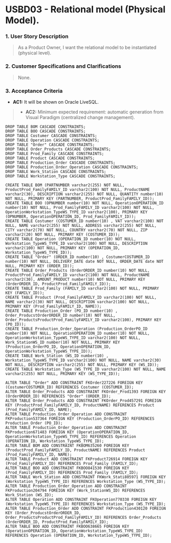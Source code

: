 # USBD03 - Relational model (Physical Model).

### 1. User Story Description

> As a Product Owner, I want the relational model to be instantiated
(physical level).


### 2. Customer Specifications and Clarifications

> None.


### 3. Acceptance Criteria

* **AC1:** It will be shown on Oracle LiveSQL.
>* **AC2:** Minimum expected requirement: automatic generation from Visual Paradigm (centralized change management). 


    DROP TABLE BOM CASCADE CONSTRAINTS;
    DROP TABLE BOO CASCADE CONSTRAINTS;
    DROP TABLE Costumer CASCADE CONSTRAINTS;
    DROP TABLE Operation CASCADE CONSTRAINTS;
    DROP TABLE "Order" CASCADE CONSTRAINTS;
    DROP TABLE Order_Products CASCADE CONSTRAINTS;
    DROP TABLE Prod_Family CASCADE CONSTRAINTS;
    DROP TABLE Product CASCADE CONSTRAINTS;
    DROP TABLE Production_Order CASCADE CONSTRAINTS;
    DROP TABLE Production_Order_Operation CASCADE CONSTRAINTS;
    DROP TABLE Work_Station CASCADE CONSTRAINTS;
    DROP TABLE Workstation_Type CASCADE CONSTRAINTS;
 
    CREATE TABLE BOM (PARTNUMBER varchar2(255) NOT NULL, ProductProd_FamilyFAMILY_ID varchar2(100) NOT NULL, ProductNAME varchar2(30), DESCRIPTION varchar2(255) NOT NULL, QUANTITY number(10) NOT NULL, PRIMARY KEY (PARTNUMBER, ProductProd_FamilyFAMILY_ID));
    CREATE TABLE BOO (OPNUMBER number(10) NOT NULL, OperationOPERATION_ID number(10) NOT NULL, Prod_FamilyFAMILY_ID varchar2(100) NOT NULL, OperationWorkstation_TypeWS_TYPE_ID varchar2(100), PRIMARY KEY (OPNUMBER, OperationOPERATION_ID, Prod_FamilyFAMILY_ID));
    CREATE TABLE Costumer (COSTUMER_ID number(10) , VAT varchar2(100) NOT NULL, NAME varchar2(255) NOT NULL, ADDRESS varchar2(255) NOT NULL, CITY varchar2(70) NOT NULL, COUNTRY varchar2(70) NOT NULL, ZIP varchar2(20) NOT NULL, PRIMARY KEY (COSTUMER_ID));
    CREATE TABLE Operation (OPERATION_ID number(10) NOT NULL, Workstation_TypeWS_TYPE_ID varchar2(100) NOT NULL, DESCRIPTION varchar2(100) NOT NULL, PRIMARY KEY (OPERATION_ID, Workstation_TypeWS_TYPE_ID));
    CREATE TABLE "Order" (ORDER_ID number(10) , CostumerCOSTUMER_ID number(10) NOT NULL, DELIVERY_DATE date NOT NULL, ORDER_DATE date NOT NULL, PRIMARY KEY (ORDER_ID));
    CREATE TABLE Order_Products (OrderORDER_ID number(10) NOT NULL, ProductProd_FamilyFAMILY_ID varchar2(100) NOT NULL, ProductNAME varchar2(30), AMOUNT_PRODUCT number(10) NOT NULL, PRIMARY KEY (OrderORDER_ID, ProductProd_FamilyFAMILY_ID));
    CREATE TABLE Prod_Family (FAMILY_ID varchar2(100) NOT NULL, PRIMARY KEY (FAMILY_ID));
    CREATE TABLE Product (Prod_FamilyFAMILY_ID varchar2(100) NOT NULL, NAME varchar2(30) NOT NULL, DESCRIPTION varchar2(100) NOT NULL, PRIMARY KEY (Prod_FamilyFAMILY_ID, NAME));
    CREATE TABLE Production_Order (PO_ID number(10) , Order_ProducstOrderORDER_ID number(10) NOT NULL, Order_ProductsProductProd_FamilyFAMILY_ID varchar2(100), PRIMARY KEY (PO_ID));
    CREATE TABLE Production_Order_Operation (Production_OrderPO_ID number(10) NOT NULL, OperationOPERATION_ID number(10) NOT NULL, OperationWorkstation_TypeWS_TYPE_ID varchar2(100) NOT NULL, Work_StationWS_ID number(10) NOT NULL, PRIMARY KEY (Production_OrderPO_ID, OperationOPERATION_ID, OperationWorkstation_TypeWS_TYPE_ID));
    CREATE TABLE Work_Station (WS_ID number(10) , Workstation_TypeWS_TYPE_ID varchar2(100) NOT NULL, NAME varchar2(30) NOT NULL, DESCRIPTION varchar2(255) NOT NULL, PRIMARY KEY (WS_ID));
    CREATE TABLE Workstation_Type (WS_TYPE_ID varchar2(100) NOT NULL, NAME varchar2(255) NOT NULL, PRIMARY KEY (WS_TYPE_ID));
    
    ALTER TABLE "Order" ADD CONSTRAINT FKOrder227226 FOREIGN KEY (CostumerCOSTUMER_ID) REFERENCES Costumer (COSTUMER_ID);
    ALTER TABLE Order_Products ADD CONSTRAINT FKOrder_Prod1393 FOREIGN KEY (OrderORDER_ID) REFERENCES "Order" (ORDER_ID);
    ALTER TABLE Order_Products ADD CONSTRAINT FKOrder_Prod457291 FOREIGN KEY (ProductProd_FamilyFAMILY_ID, ProductNAME) REFERENCES Product (Prod_FamilyFAMILY_ID, NAME);
    ALTER TABLE Production_Order_Operation ADD CONSTRAINT FKProduction537364 FOREIGN KEY (Production_OrderPO_ID) REFERENCES Production_Order (PO_ID);
    ALTER TABLE Production_Order_Operation ADD CONSTRAINT FKProduction671483 FOREIGN KEY (OperationOPERATION_ID, OperationWorkstation_TypeWS_TYPE_ID) REFERENCES Operation (OPERATION_ID, Workstation_TypeWS_TYPE_ID);
    ALTER TABLE BOM ADD CONSTRAINT FKBOM635260 FOREIGN KEY (ProductProd_FamilyFAMILY_ID, ProductNAME) REFERENCES Product (Prod_FamilyFAMILY_ID, NAME);
    ALTER TABLE Product ADD CONSTRAINT FKProduct726914 FOREIGN KEY (Prod_FamilyFAMILY_ID) REFERENCES Prod_Family (FAMILY_ID);
    ALTER TABLE BOO ADD CONSTRAINT FKBOO841530 FOREIGN KEY (Prod_FamilyFAMILY_ID) REFERENCES Prod_Family (FAMILY_ID);
    ALTER TABLE Work_Station ADD CONSTRAINT FKWork_Stati805971 FOREIGN KEY (Workstation_TypeWS_TYPE_ID) REFERENCES Workstation_Type (WS_TYPE_ID);
    ALTER TABLE Production_Order_Operation ADD CONSTRAINT FKProduction204794 FOREIGN KEY (Work_StationWS_ID) REFERENCES Work_Station (WS_ID);
    ALTER TABLE Operation ADD CONSTRAINT FKOperation770338 FOREIGN KEY (Workstation_TypeWS_TYPE_ID) REFERENCES Workstation_Type (WS_TYPE_ID);
    ALTER TABLE Production_Order ADD CONSTRAINT FKProduction430120 FOREIGN KEY (Order_ProducstOrderORDER_ID, Order_ProductsProductProd_FamilyFAMILY_ID) REFERENCES Order_Products (OrderORDER_ID, ProductProd_FamilyFAMILY_ID);
    ALTER TABLE BOO ADD CONSTRAINT FKBOO638665 FOREIGN KEY (OperationOPERATION_ID, OperationWorkstation_TypeWS_TYPE_ID) REFERENCES Operation (OPERATION_ID, Workstation_TypeWS_TYPE_ID);




